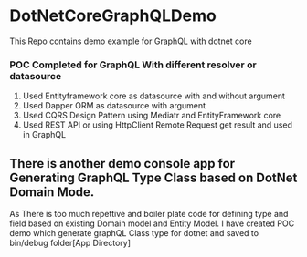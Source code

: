 # DotNetCoreGraphQLDemo
This Repo contains demo example for GraphQL with dotnet core

### POC Completed for GraphQL With different resolver or datasource

1. Used Entityframework core as datasource with and without argument
2. Used Dapper ORM as datasource with argument
3. Used CQRS Design Pattern using Mediatr and EntityFramework core
4. Used REST API or using HttpClient Remote Request get result and used in GraphQL

## There is another demo console app for Generating GraphQL Type Class based on DotNet Domain Mode.

As There is too much repettive and boiler plate code for defining type and field based on existing Domain model
and Entity Model. I have created POC demo which generate graphQL Class type for dotnet and saved to bin/debug folder[App Directory]










